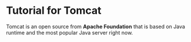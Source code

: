 # Tutorial for Tomcat

Tomcat is an open source from **Apache Foundation** that is based on Java runtime and the most popular Java server right now.

